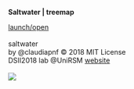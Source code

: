 
**Saltwater | treemap**<br>

[launch/open](http://dsii-2018-unirsm.github.io/claudiapnf/making_visible/beta)<br>
<br>
saltwater<br>
by @claudiapnf © 2018 MIT License<br>
DSII2018 lab @UniRSM [website](http://dsii-2018-unirsm.github.io/)<br>
<br>
![](https://i.imgur.com/PICs84X.png)
